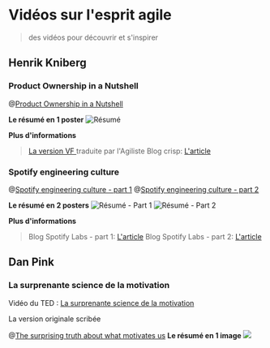 # Vidéos sur l'esprit agile
> des vidéos pour découvrir et s'inspirer

## Henrik Kniberg

### Product Ownership in a Nutshell
@[Product Ownership in a Nutshell](https://www.youtube.com/watch?v=vkYEqz_MA5Y )

**Le résumé en 1 poster**
![Résumé](http://itsadeliverything.com/wordpress/images//Agile-Product-Ownership-in-a-Nutshell-drawing-by-Henrik-Kniberg.png)


**Plus d'informations**
>[La version VF ](http://www.agiliste.fr/lagilite-metier-en-2-mots/) traduite par l'Agiliste
>Blog crisp:  [L'article](http://blog.crisp.se/2012/10/25/henrikkniberg/agile-product-ownership-in-a-nutshell)


### Spotify engineering culture

@[Spotify engineering culture - part 1](https://vimeo.com/85490944)
@[Spotify engineering culture - part 2](https://vimeo.com/94950270)

**Le résumé en 2 posters**
![Résumé - Part 1](https://spotifylabscom.files.wordpress.com/2014/03/spotify-engineering-culture-part1.jpeg)
![Résumé - Part 2](https://spotifylabscom.files.wordpress.com/2014/09/spotify-engineering-culture-part2.jpeg)

**Plus d'informations**
>Blog Spotify Labs - part 1:  [L'article](https://labs.spotify.com/2014/03/27/spotify-engineering-culture-part-1/)
>Blog Spotify Labs - part 2:  [L'article](https://labs.spotify.com/2014/03/27/spotify-engineering-culture-part-2/)

## Dan Pink
### La surprenante science de la motivation
Vidéo du TED : [La surprenante science de la motivation](https://www.ted.com/talks/dan_pink_on_motivation?language=fr)

La version originale scribée

@[The surprising truth about what motivates us](https://www.youtube.com/watch?v=u6XAPnuFjJc)
**Le résumé en 1 image**
![](http://static1.squarespace.com/static/52f27f54e4b06e715ce0bf53/52f45d74e4b013e3f940c402/53179979e4b0c6f4c17aea07/1430471645681/)




